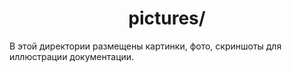 <div id="header" align="center">
    <h1>pictures/</h1>
</div>

В этой директории размещены картинки, фото, скриншоты для иллюстрации документации.